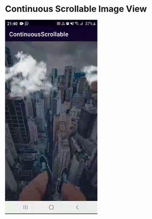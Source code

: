 # Continuous Scrollable Image View
![myfile](https://github.com/wilsonfcj/ContinuousScrollable/blob/main/animation_first.gif)
